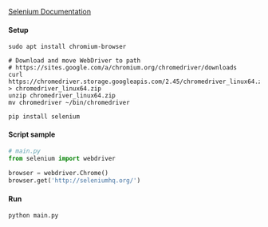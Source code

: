 ---
---

[Selenium Documentation](https://www.seleniumhq.org/docs/03_webdriver.jsp)

#### Setup
```shell
sudo apt install chromium-browser

# Download and move WebDriver to path
# https://sites.google.com/a/chromium.org/chromedriver/downloads
curl https://chromedriver.storage.googleapis.com/2.45/chromedriver_linux64.zip > chromedriver_linux64.zip
unzip chromedriver_linux64.zip
mv chromedriver ~/bin/chromedriver

pip install selenium
```

#### Script sample
```python
# main.py
from selenium import webdriver

browser = webdriver.Chrome()
browser.get('http://seleniumhq.org/')
```

#### Run
```shell
python main.py
```
